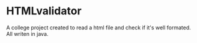 # HTMLvalidator
A college project created to read a html file and check if it's well formated. All writen in java.